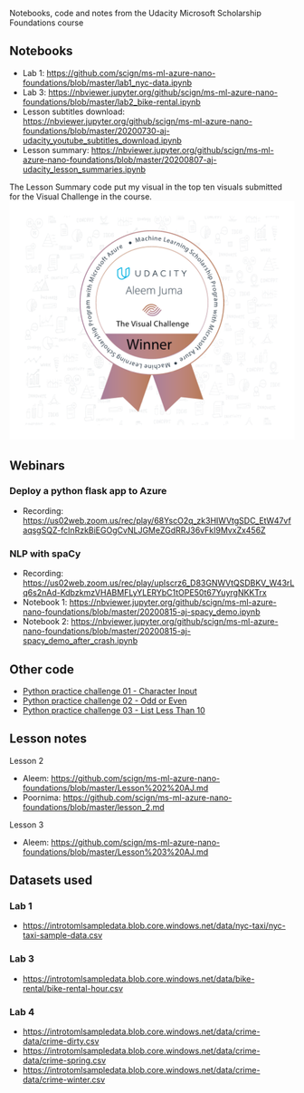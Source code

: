 Notebooks, code and notes from the Udacity Microsoft Scholarship Foundations course

## Notebooks
* Lab 1: https://github.com/scign/ms-ml-azure-nano-foundations/blob/master/lab1_nyc-data.ipynb
* Lab 3: https://nbviewer.jupyter.org/github/scign/ms-ml-azure-nano-foundations/blob/master/lab2_bike-rental.ipynb
* Lesson subtitles download: https://nbviewer.jupyter.org/github/scign/ms-ml-azure-nano-foundations/blob/master/20200730-aj-udacity_youtube_subtitles_download.ipynb
* Lesson summary: https://nbviewer.jupyter.org/github/scign/ms-ml-azure-nano-foundations/blob/master/20200807-aj-udacity_lesson_summaries.ipynb

The Lesson Summary code put my visual in the top ten visuals submitted for the Visual Challenge in the course.
![Visual Challenge Badge](images/VisualChallengeBadge_Aleem.png "Visual Challenge Winner!")

## Webinars
### Deploy a python flask app to Azure
* Recording: https://us02web.zoom.us/rec/play/68YscO2q_zk3HIWVtgSDC_EtW47vfaqsgSQZ-fcInRzkBiEGOgCvNLJGMeZGdRRJ36vFkI9MvxZx456Z
### NLP with spaCy
* Recording: https://us02web.zoom.us/rec/play/upIscrz6_D83GNWVtQSDBKV_W43rLq6s2nAd-KdbzkmzVHABMFLyYLERYbC1tOPE50t67YuyrgNKKTrx
* Notebook 1: https://nbviewer.jupyter.org/github/scign/ms-ml-azure-nano-foundations/blob/master/20200815-aj-spacy_demo.ipynb
* Notebook 2: https://nbviewer.jupyter.org/github/scign/ms-ml-azure-nano-foundations/blob/master/20200815-aj-spacy_demo_after_crash.ipynb

## Other code
* [Python practice challenge 01 - Character Input](https://github.com/scign/ms-ml-azure-nano-foundations/blob/master/PracticePython%2001%20Character%20Input.ipynb)
* [Python practice challenge 02 - Odd or Even](https://github.com/scign/ms-ml-azure-nano-foundations/blob/master/PracticePython%2002%20Odd%20or%20Even.ipynb)
* [Python practice challenge 03 - List Less Than 10](https://github.com/scign/ms-ml-azure-nano-foundations/blob/master/PracticePython%2003%20List%20Less%20Than%20Ten.ipynb)

## Lesson notes
Lesson 2
* Aleem: https://github.com/scign/ms-ml-azure-nano-foundations/blob/master/Lesson%202%20AJ.md
* Poornima: https://github.com/scign/ms-ml-azure-nano-foundations/blob/master/lesson_2.md

Lesson 3
* Aleem: https://github.com/scign/ms-ml-azure-nano-foundations/blob/master/Lesson%203%20AJ.md

## Datasets used
### Lab 1
* https://introtomlsampledata.blob.core.windows.net/data/nyc-taxi/nyc-taxi-sample-data.csv
### Lab 3
* https://introtomlsampledata.blob.core.windows.net/data/bike-rental/bike-rental-hour.csv
### Lab 4
* https://introtomlsampledata.blob.core.windows.net/data/crime-data/crime-dirty.csv
* https://introtomlsampledata.blob.core.windows.net/data/crime-data/crime-spring.csv
* https://introtomlsampledata.blob.core.windows.net/data/crime-data/crime-winter.csv